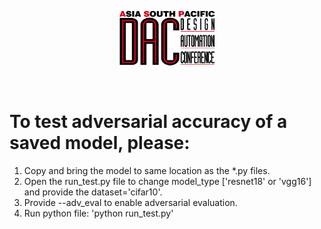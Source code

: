 <p align="center"><img width="30%" src="/images/ASP_DAC_logo.png"></p><br/> 

To test adversarial accuracy of a saved model, please:
=======================================================
1. Copy and bring the model to same location as the *.py files.
2. Open the run_test.py file to change model_type ['resnet18' or 'vgg16'] and provide the dataset='cifar10'.
3. Provide --adv_eval to enable adversarial evaluation.
4. Run python file: 'python run_test.py'
